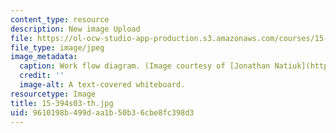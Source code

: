 ```yaml
---
content_type: resource
description: New image Upload
file: https://ol-ocw-studio-app-production.s3.amazonaws.com/courses/15-394-designing-and-leading-the-entrepreneurial-organization-spring-2003/9610198b499daa1b50b36cbe8fc398d3_15-394s03-th.jpg
file_type: image/jpeg
image_metadata:
  caption: Work flow diagram. (Image courtesy of [Jonathan Natiuk](http://www.freeimages.com/photo/workflow-1457844).)
  credit: ''
  image-alt: A text-covered whiteboard.
resourcetype: Image
title: 15-394s03-th.jpg
uid: 9610198b-499d-aa1b-50b3-6cbe8fc398d3
---
```

